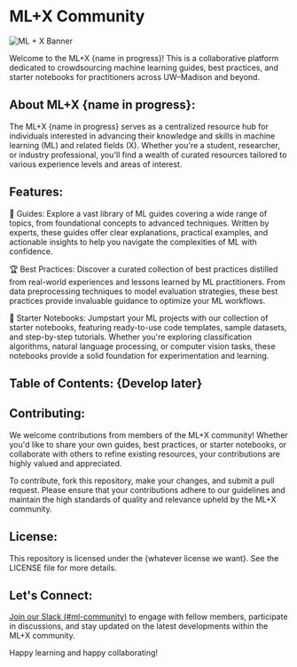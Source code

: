 # ML+X Community
![ML + X Banner](https://github.com/UW-Madison-DataScience/ML-X-Community/assets/59903252/b3dbe076-526d-4dbe-9525-f9c2f62bf27c)

Welcome to the ML+X {name in progress}! This is a collaborative platform dedicated to crowdsourcing machine learning guides, best practices, and starter notebooks for practitioners across UW–Madison and beyond.

## About ML+X {name in progress}:

The ML+X {name in progress} serves as a centralized resource hub for individuals interested in advancing their knowledge and skills in machine learning (ML) and related fields (X). Whether you're a student, researcher, or industry professional, you'll find a wealth of curated resources tailored to various experience levels and areas of interest.

## Features:

📜 Guides: Explore a vast library of ML guides covering a wide range of topics, from foundational concepts to advanced techniques. Written by experts, these guides offer clear explanations, practical examples, and actionable insights to help you navigate the complexities of ML with confidence.

🏆 Best Practices: Discover a curated collection of best practices distilled from real-world experiences and lessons learned by ML practitioners. From data preprocessing techniques to model evaluation strategies, these best practices provide invaluable guidance to optimize your ML workflows.

🚀 Starter Notebooks: Jumpstart your ML projects with our collection of starter notebooks, featuring ready-to-use code templates, sample datasets, and step-by-step tutorials. Whether you're exploring classification algorithms, natural language processing, or computer vision tasks, these notebooks provide a solid foundation for experimentation and learning.

## Table of Contents: {Develop later}

## Contributing:

We welcome contributions from members of the ML+X community! Whether you'd like to share your own guides, best practices, or starter notebooks, or collaborate with others to refine existing resources, your contributions are highly valued and appreciated.

To contribute, fork this repository, make your changes, and submit a pull request. Please ensure that your contributions adhere to our guidelines and maintain the high standards of quality and relevance upheld by the ML+X community.

## License:

This repository is licensed under the {whatever license we want}. See the LICENSE file for more details.

## Let's Connect:

[Join our Slack (#ml-community)](https://join.slack.com/t/data-science-hubgroup/shared_invite/zt-2e9ytpbdg-D5mQhujTvTT5eTccYPpN0g) to engage with fellow members, participate in discussions, and stay updated on the latest developments within the ML+X community.

Happy learning and happy collaborating!

